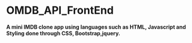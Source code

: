 # OMDB_API_FrontEnd
**A mini IMDB clone app using languages such as HTML, Javascript and Styling done through CSS, Bootstrap,jquery.**
